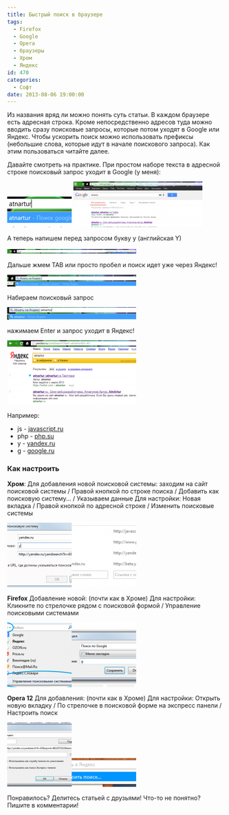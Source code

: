 ```yaml
---
title: Быстрый поиск в браузере
tags:
  - Firefox
  - Google
  - Opera
  - браузеры
  - Хром
  - Яндекс
id: 470
categories:
  - Софт
date: 2013-08-06 19:00:00
---
```


Из названия вряд ли можно понять суть статьи. В каждом браузере есть адресная строка. Кроме непосредственно адресов туда можно вводить сразу поисковые запросы, которые потом уходят в Google или Яндекс. Чтобы ускорить поиск можно использовать префиксы (небольшие слова, которые идут в начале поискового запроса). Как этим пользоваться читайте далее. <!--more-->

Давайте смотреть на практике. При простом наборе текста в адресной строке поисковый запрос уходит в Google (у меня):

[![Image 002](/content/2013/07/Image-0025-150x71.png)](/content/2013/07/Image-0025.png)
[![Image 003](/content/2013/07/Image-0032-300x106.png)](/content/2013/07/Image-0032.png)

А теперь напишем перед запросом букву y (английская Y)

[![](/content/2013/07/Image-0052-300x11.png)](/content/2013/07/Image-0052.png)

Дальше жмем TAB или просто пробел и поиск идет уже через Яндекс!

[![](/content/2013/07/Image-0063-300x28.png)](/content/2013/07/Image-0063.png)

Набираем поисковый запрос

[![](/content/2013/07/Image-0073-300x29.png)](/content/2013/07/Image-0073.png)

нажимаем Enter и запрос уходит в Яндекс!

[![](/content/2013/07/Image-0082-300x149.png)](/content/2013/07/Image-0082.png)

Например:

*   js - [javascript.ru](http://javascript.ru)
*   php - [php.su](http://php.su)
*   y - [yandex.ru](http://yandex.ru)
*   g - [google.ru](http://google.ru)

### Как настроить

**Хром**: 
Для добавления новой поисковой системы: заходим на сайт поисковой системы / Правой кнопкой по строке поиска / Добавить как поисковую систему... / Указываем данные
Для настройки: Новая вкладка / Правой кнопкой по адресной строке / Изменить поисковые системы 

[![Image 009](/content/2013/07/Image-0091-150x150.png)](/content/2013/07/Image-0091.png)[![Image 010](/content/2013/07/Image-0101-150x150.png)](/content/2013/07/Image-0101.png)

**Firefox**
Добавление новой: (почти как в Хроме)
Для настройки: Кликните по стрелочке рядом с поисковой формой / Управление поисковыми системами

[![Image 011](/content/2013/07/Image-0113-150x150.png)](/content/2013/07/Image-0113.png)[![Image 012](/content/2013/07/Image-0123-150x150.png)](/content/2013/07/Image-0123.png)

**Opera 12**
Для добавления: (почти как в Хроме)
Для настройки: Открыть новую вкладку / По стрелочке в поисковой форме на экспресс панели / Настроить поиск

[![Image 013](/content/2013/07/Image-0133-150x150.png)](/content/2013/07/Image-0133.png)[![Image 014](/content/2013/07/Image-0143-150x67.png)](/content/2013/07/Image-0143.png)

Понравилось? Делитесь статьей с друзьями! Что-то не понятно? Пишите в комментарии! 
